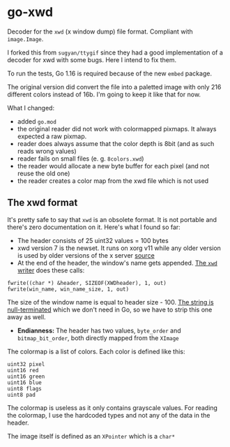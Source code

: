 go-xwd
======

Decoder for the `xwd` (x window dump) file format. Compliant with `image.Image`.

I forked this from `sugyan/ttygif` since they had a good implementation of a decoder for xwd with some bugs.
Here I intend to fix them.

To run the tests, Go 1.16 is required because of the new `embed` package.

The original version did convert the file into a paletted image with only 216 different colors instead of 16b. I'm going to keep it like that for now.

What I changed:
 - added `go.mod`
 - the original reader did not work with colormapped pixmaps. It always expected a raw pixmap.
 - reader does always assume that the color depth is 8bit (and as such reads wrong values)
 - reader fails on small files (e. g. `8colors.xwd`)
 - the reader would allocate a new byte buffer for each pixel (and not reuse the old one)
 - the reader creates a color map from the xwd file which is not used

 The xwd format
 --------------

It's pretty safe to say that `xwd` is an obsolete format. It is not portable and there's zero documentation on it. Here's what I found so far:
 - The header consists of 25 uint32 values = 100 bytes
 - xwd version 7 is the newset. It runs on xorg v11 while any older version is used by older versions of the x server [source](https://gitlab.freedesktop.org/xorg/app/xwd/-/blob/master/xwd.c#L52-58)
 - At the end of the header, the window's name gets appended. [The `xwd` writer](https://gitlab.freedesktop.org/xorg/app/xwd/-/blob/master/xwd.c#L477-478) does these calls:
```
fwrite((char *) &header, SIZEOF(XWDheader), 1, out)
fwrite(win_name, win_name_size, 1, out)
```
The size of the window name is equal to header size - 100. [The string is null-terminated](https://gitlab.freedesktop.org/xorg/app/xwd/-/blob/master/xwd.c#L348-349) which we don't need in Go, so we have to strip this one away as well.
 - **Endianness:** The header has two values, `byte_order` and `bitmap_bit_order`, both directly mapped from the `XImage`

The colormap is a list of colors. Each color is defined like this:
```
uint32 pixel
uint16 red
uint16 green
uint16 blue
uint8 flags
uint8 pad
```
The colormap is useless as it only contains grayscale values.
For reading the colormap, I use the hardcoded types and not any of the data in the header.

The image itself is defined as an `XPointer` which is a `char*`
